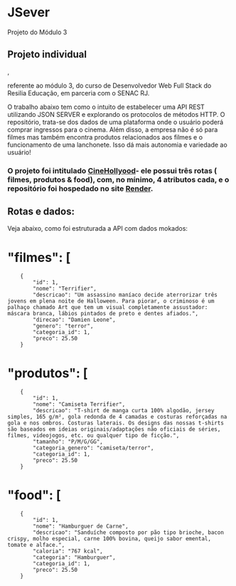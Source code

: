 # JSever
 Projeto do Módulo 3
<h2>Projeto individual</h2>,<p> referente ao módulo 3, do curso de Desenvolvedor Web Full Stack do Resilia Educação, em parceria com o SENAC RJ.</p>

<p>O trabalho abaixo tem como o intuito de estabelecer uma API REST utilizando JSON SERVER e explorando os protocolos de métodos HTTP. O repositório, trata-se dos dados de uma plataforma onde o usuário poderá comprar ingressos para o cinema. Além disso, a empresa não é só para filmes mas também encontra produtos relacionados aos filmes e o funcionamento de uma lanchonete. Isso dá mais autonomia e variedade ao usuário!</p>

<h3>O projeto foi intitulado  <a href="http://localhost:3000">CineHollyood</a>- ele possui três rotas ( filmes, produtos & food), com, no mínimo, 4 atributos cada, e o repositório foi hospedado no site <a href=" https://dashboard.render.com/">Render</a>.</h3>   

<h2>Rotas e dados:</h2>
Veja abaixo, como foi estruturada a API com dados mokados:

# "filmes": [
        {
            "id": 1,
            "nome": "Terrifier",
            "descricao": "Um assassino maníaco decide aterrorizar três jovens em plena noite de Halloween. Para piorar, o criminoso é um palhaço chamado Art que tem um visual completamente assustador: máscara branca, lábios pintados de preto e dentes afiados.",
            "direcao": "Damien Leone",
            "genero": "terror",
            "categoria_id": 1,
            "preco": 25.50
        }

# "produtos": [
        {
            "id": 1,
            "nome": "Camiseta Terrifier",
            "descricao": "T-shirt de manga curta 100% algodão, jersey simples, 165 g/m², gola redonda de 4 camadas e costuras reforçadas na gola e nos ombros. Costuras laterais. Os designs das nossas t-shirts são baseados em ideias originais/adaptações não oficiais de séries, filmes, videojogos, etc. ou qualquer tipo de ficção.",
            "tamanho": "P/M/G/GG",
            "categoria_genero": "camiseta/terror",
            "categoria_id": 1,
            "preco": 25.50
        }

#  "food": [
        {
            "id": 1,
            "nome": "Hamburguer de Carne",
            "descricao": "Sanduíche composto por pão tipo brioche, bacon crispy, molho especial, carne 100% bovina, queijo sabor emental, tomate e alface.",
            "caloria": "767 kcal",
            "categoria": "Hamburguer",
            "categoria_id": 1,
            "preco": 25.50
        }
